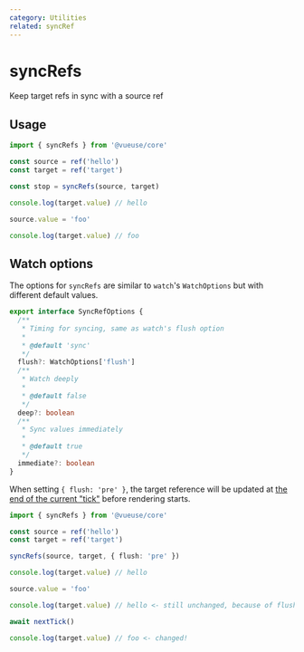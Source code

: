 ```yaml
---
category: Utilities
related: syncRef
---
```


# syncRefs

Keep target refs in sync with a source ref

## Usage

```ts
import { syncRefs } from '@vueuse/core'

const source = ref('hello')
const target = ref('target')

const stop = syncRefs(source, target)

console.log(target.value) // hello

source.value = 'foo'

console.log(target.value) // foo
```

## Watch options

The options for `syncRefs` are similar to `watch`'s `WatchOptions` but with different default values.

```ts
export interface SyncRefOptions {
  /**
   * Timing for syncing, same as watch's flush option
   *
   * @default 'sync'
   */
  flush?: WatchOptions['flush']
  /**
   * Watch deeply
   *
   * @default false
   */
  deep?: boolean
  /**
   * Sync values immediately
   *
   * @default true
   */
  immediate?: boolean
}
```

When setting `{ flush: 'pre' }`, the target reference will be updated at [the end of the current "tick"](https://vuejs.org/guide/essentials/watchers.html#callback-flush-timing) before rendering starts.

```ts
import { syncRefs } from '@vueuse/core'

const source = ref('hello')
const target = ref('target')

syncRefs(source, target, { flush: 'pre' })

console.log(target.value) // hello

source.value = 'foo'

console.log(target.value) // hello <- still unchanged, because of flush 'pre'

await nextTick()

console.log(target.value) // foo <- changed!
```

